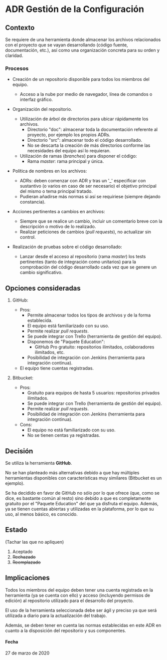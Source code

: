 # ADR Gestión de la Configuración

## Contexto
Se requiere de una herramienta donde almacenar los archivos relacionados con el proyecto que se vayan desarrollando (código fuente, documentación, etc.), así como una organización concreta para su orden y claridad.

### Procesos
* Creación de un repositorio disponible para todos los miembros del equipo.
	* Acceso a la nube por medio de navegador, línea de comandos o interfaz gráfico.
* Organización del repositorio.
	* Utilización de árbol de directorios para ubicar rápidamente los archivos.
	    * Directorio "doc": almacenar toda la documentación referente al proyecto, por ejemplo los propios ADRs.
	    * Directorio "src": almacenar todo el código desarrollado.
	    * No se descarta la creación de más directorios conforme las necesidades del equipo así lo requieran.
	* Utilización de ramas (_branches_) para disponer el código:
		* Rama _master_: rama principal y única.

* Política de nombres en los archivos:
	* ADRs: deben comenzar con ADR y tras un '\_' especificar con sustantivo (o varios en caso de ser necesario) el objetivo principal del mismo o tema principal tratado.
	* Pudieran añadirse más normas si así se requiriese (siempre dejando constancia).

* Acciones pertinentes a cambios en archivos:
	* Siempre que se realice un cambio, incluir un comentario breve con la descripción o motivo de lo realizado.
	* Realizar peticiones de cambios (_pull requests_), no actualizar sin control.

* Realización de pruebas sobre el código desarrollado:
	* Lanzar desde el acceso al repositorio (rama _master_) los tests pertinentes (tanto de integración como unitarios) para la comprobación del código desarrollado cada vez que se genere un cambio significativo.
		
		
## Opciones consideradas
1. GitHub:
	* Pros:
		* Permite almacenar todos los tipos de archivos y de la forma establecida.
		* El equipo está familiarizado con su uso.
		* Permite realizar _pull requests_.
		* Se puede integrar con Trello (herramienta de gestión del equipo).
		* Disponemos de "Paquete Education":
			* GitHub Pro gratuito: repositorios ilimitados, colaboradores ilimitados, etc.
		* Posibilidad de integración con Jenkins (herramienta para integración continua).
    * El equipo tiene cuentas registradas.

2. Bitbucket: 
	* Pros:
		* Gratuito para equipos de hasta 5 usuarios: repositorios privados ilimitados.
		* Se puede integrar con Trello (herramienta de gestión del equipo).
		* Permite realizar _pull requests_.
		* Posibilidad de integración con Jenkins (herramienta para integración continua).
	* Cons:
		* El equipo no está familiarizado con su uso.
		* No se tienen centas ya registradas.

## Decisión
Se utiliza la herramienta **GitHub**.

No se han planteado más alternativas debido a que hay múltiples herramientas disponibles con características muy similares (Bitbucket es un ejemplo). 

Se ha decidido en favor de GitHub no sólo por lo que ofrece (que, como se dice, es bastante común al resto) sino debido a que es completamente gratuito por el "Paquete Education" del que ya disfruta el equipo. Además, ya se tienen cuentas abiertas y utilizadas en la plataforma, por lo que su uso, al menos básico, es conocido.

## Estado
(Tachar las que no apliquen)
1. Aceptado
2. ~~Rechazado~~
3. ~~Reemplazado~~

## Implicaciones
Todos los miembros del equipo deben tener una cuenta registrada en la herramienta (ya se cuenta con ello) y acceso (incluyendo permisos de edición) al repositorio utilizado para el desarrollo del proyecto.

El uso de la herramienta seleccionada debe ser ágil y preciso ya que será utilizada a diario para la actualización del trabajo.

Además, se deben tener en cuenta las normas establecidas en este ADR en cuanto a la disposición del repositorio y sus componentes.

#### Fecha
27 de marzo de 2020
